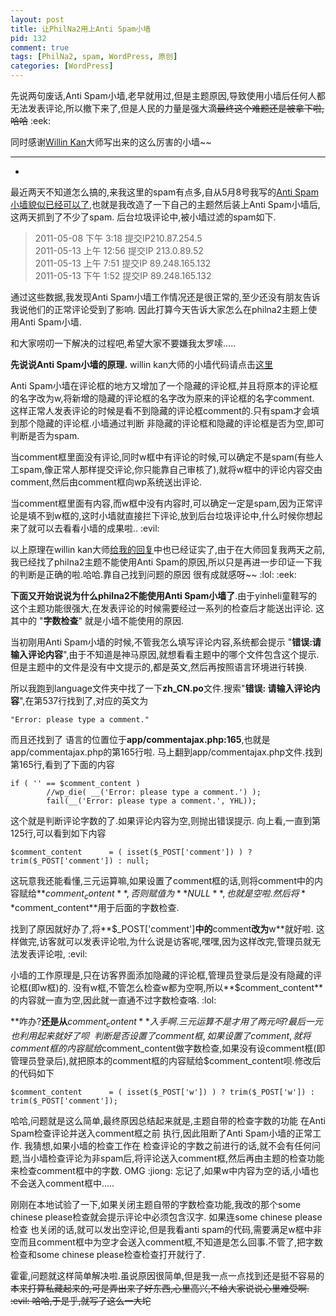```yaml
--- 
layout: post
title: 让PhilNa2用上Anti Spam小墙
pid: 132
comment: true
tags: [PhilNa2, spam, WordPress, 原创]
categories: [WordPress]
---
```

先说两句废话,Anti Spam小墙,老早就用过,但是主题原因,导致使用小墙后任何人都无法发表评论,所以撤下来了,但是人民的力量是强大滴~~最终这个难题还是被拿下啦,哈哈~~ :eek: 

同时感谢[Willin Kan](http://kan.willin.org/)大师写出来的这么厉害的小墙~~

- - -
- 
最近两天不知道怎么搞的,来我这里的spam有点多,自从5月8号我写的[Anti Spam小墙貌似已经可以了](/2011/05/anti-spam-works.html),也就是我改造了一下自己的主题然后装上Anti Spam小墙后,这两天抓到了不少了spam.
后台垃圾评论中,被小墙过滤的spam如下.

> 2011-05-08 下午 3:18 提交IP210.87.254.5  
> 2011-05-13 上午 12:56 提交IP 213.0.89.52  
> 2011-05-13 上午 7:51 提交IP 89.248.165.132  
> 2011-05-13 下午 1:52 提交IP 89.248.165.132

通过这些数据,我发现Anti Spam小墙工作情况还是很正常的,至少还没有朋友告诉我说他们的正常评论受到了影响.
因此打算今天告诉大家怎么在philna2主题上使用Anti Spam小墙.

和大家唠叨一下解决的过程吧,希望大家不要嫌我太罗嗦.....

**先说说Anti Spam小墙的原理.** willin kan大师的小墙代码请点击[这里](http://kan.willin.org/?p=1324)
 
Anti Spam小墙在评论框的地方又增加了一个隐藏的评论框,并且将原本的评论框的名字改为w,将新增的隐藏的评论框的名字改为原来的评论框的名字comment.
这样正常人发表评论的时候是看不到隐藏的评论框comment的.只有spam才会填到那个隐藏的评论框.小墙通过判断 非隐藏的评论框和隐藏的评论框是否为空,即可判断是否为spam.

当comment框里面没有评论,同时w框中有评论的时候,可以确定不是spam(有些人工spam,像正常人那样提交评论,你只能靠自己审核了),就将w框中的评论内容交由comment,然后由comment框向wp系统送出评论.

当comment框里面有内容,而w框中没有内容时,可以确定一定是spam,因为正常评论是填不到w框的,这时小墙就直接拦下评论,放到后台垃圾评论中,什么时候你想起来了就可以去看看小墙的成果啦.. :evil: 

以上原理在willin kan大师[给我的回复](http://kan.willin.org/?page_id=88&cpage=11#comment-8661)中也已经证实了,由于在大师回复我两天之前,我已经找了philna2主题不能使用Anti Spam的原因,所以只是再进一步印证一下我的判断是正确的啦.哈哈.靠自己找到问题的原因 很有成就感呀~~ :lol:  :eek: 

**下面又开始说说为什么philna2不能使用Anti Spam小墙了**.由于yinheli童鞋写的这个主题功能很强大,在发表评论的时候需要经过一系列的检查后才能送出评论. 这其中的 "**字数检查**" 就是小墙不能使用的原因.

当初刚用Anti Spam小墙的时候,不管我怎么填写评论内容,系统都会提示 "**错误:请输入评论内容**",由于不知道是神马原因,就想看看主题中的哪个文件包含这个提示.但是主题中的文件是没有中文提示的,都是英文,然后再按照语言环境进行转换.

所以我跑到language文件夹中找了一下**zh_CN.po**文件.搜索"**错误: 请输入评论内容**",在第537行找到了,对应的英文为

    "Error: please type a comment."
而且还找到了 语言的位置位于**app/commentajax.php:165**,也就是app/commentajax.php的第165行啦.
马上翻到app/commentajax.php文件.找到第165行,看到了下面的内容

    if ( '' == $comment_content )
            //wp_die( __('Error: please type a comment.') );
            fail(__('Error: please type a comment.', YHL));
这个就是判断评论字数的了.如果评论内容为空,则抛出错误提示.
向上看,一直到第125行,可以看到如下内容

    $comment_content      = ( isset($_POST['comment']) ) ? trim($_POST['comment']) : null;
这玩意我还能看懂,三元运算嘛,如果设置了comment框的话,则将comment中的内容赋给**$comment_content**,否则赋值为**NULL**,也就是空啦.然后将**$comment_content**用于后面的字数检查.

找到了原因就好办了,将**$_POST['comment']**中的**comment**改为**w**就好啦.
这样做完,访客就可以发表评论啦,为什么说是访客呢,嘿嘿,因为这样改完,管理员就无法发表评论啦, :evil: 

小墙的工作原理是,只在访客界面添加隐藏的评论框,管理员登录后是没有隐藏的评论框(即w框)的. 没有w框,不管怎么检查w都为空啊,所以**$comment_content**的内容就一直为空,因此就一直通不过字数检查咯. :lol: 

**咋办?**还是从**$comment_content**入手啊.三元运算不是才用了两元吗?最后一元也利用起来就好了呗~~ 
判断是否设置了comment框,如果设置了comment,就将comment框的内容赋给$comment_content做字数检查,如果没有设comment框(即管理员登录后),就把原本的comment框的内容赋给$comment_content呗.修改后的代码如下

    $comment_content      = ( isset($_POST['w']) ) ? trim($_POST['w']) : trim($_POST['comment']);
哈哈,问题就是这么简单,最终原因总结起来就是,主题自带的检查字数的功能 在Anti Spam检查评论并送入comment框之前 执行,因此阻断了Anti Spam小墙的正常工作.
我猜想,如果小墙的检查工作在 检查评论的字数之前进行的话,就不会有任何问题,当小墙检查评论为非spam后,将评论送入comment框,然后再由主题的检查功能来检查comment框中的字数.
OMG :jiong: 忘记了,如果w中内容为空的话,小墙也不会送入comment框中.....

刚刚在本地试验了一下,如果关闭主题自带的字数检查功能,我改的那个some chinese please检查就会提示评论中必须包含汉字.
如果连some chinese please检查 也关闭的话,就可以发出空评论,但是我看anti spam的代码,需要满足w框中非空而且comment框中为空才会送入comment框,不知道是怎么回事.不管了,把字数检查和some chinese please检查检查打开就行了.

霍霍,问题就这样简单解决啦.虽说原因很简单,但是我一点一点找到还是挺不容易的~~本来打算私藏起来的,可是弄出来了好东西,心里高兴,不给大家说说心里难受啊. :evil: 哈哈,于是乎,就写了这么一大坨~~
